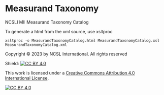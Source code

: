 # Measurand Taxonomy
NCSLI MII Measurand Taxonomy Catalog

To generate a html from the xml source, use xsltproc
```
xsltproc -o MeasurandTaxonomyCatalog.html MeasurandTaxonomyCatalog.xsl MeasurandTaxonomyCatalog.xml
```

Copyright © 2023 by NCSL International. All rights reserved

Shield: [![CC BY 4.0][cc-by-shield]][cc-by]

This work is licensed under a
[Creative Commons Attribution 4.0 International License][cc-by].

[![CC BY 4.0][cc-by-image]][cc-by]

[cc-by]: http://creativecommons.org/licenses/by/4.0/
[cc-by-image]: https://i.creativecommons.org/l/by/4.0/88x31.png
[cc-by-shield]: https://img.shields.io/badge/License-CC%20BY%204.0-lightgrey.svg
